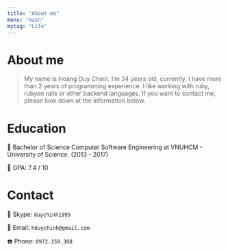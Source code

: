 ```yaml
---
title: "About me"
menu: "main"
mytag: "Life"
---
```


# About me

> My name is Hoàng Duy Chinh. I’m 24 years old, currently, I have more than 2 years of programming experience. I like working with ruby, ruby ​​on rails or other backend languages. If you want to contact me, please look down at the information below.


<!-- # Competences

:arrow_right: Ruby :white_check_mark: :white_check_mark: :white_check_mark: :white_check_mark:

:arrow_right: Ruby on Rails :white_check_mark: :white_check_mark: :white_check_mark: :white_check_mark:

:arrow_right: Git/SVN :white_check_mark: :white_check_mark: :white_check_mark: :white_check_mark:

:arrow_right: GNU/Linux, Unix :white_check_mark: :white_check_mark: :white_check_mark: 

:arrow_right: Javascript :white_check_mark: :white_check_mark:

:arrow_right: Mysql/Postgresql :white_check_mark: :white_check_mark: -->


# Education
:dart: Bachelor of Science Computer Software Engineering at VNUHCM - University of Science. (2013 - 2017)

:dart: GPA: 7.4 / 10

# Contact

:corn: Skype: `duychinh1995`

:email: Email: `hduychinh@gmail.com`

:phone: Phone: `0972.159.308`

<!-- <kbd>[a label]()</kbd> -->